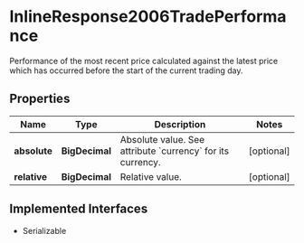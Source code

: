 

# InlineResponse2006TradePerformance

Performance of the most recent price calculated against the latest price which has occurred before the start of the current trading day.

## Properties

Name | Type | Description | Notes
------------ | ------------- | ------------- | -------------
**absolute** | **BigDecimal** | Absolute value. See attribute &#x60;currency&#x60; for its currency. |  [optional]
**relative** | **BigDecimal** | Relative value. |  [optional]


## Implemented Interfaces

* Serializable


